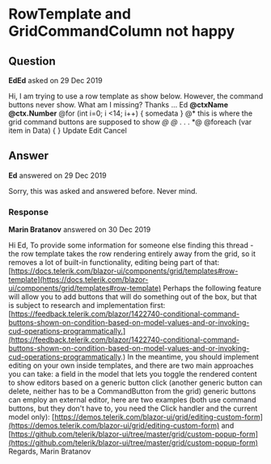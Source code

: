 # RowTemplate and GridCommandColumn not happy

## Question

**EdEd** asked on 29 Dec 2019

Hi, I am trying to use a row template as show below. However, the command buttons never show. What am I missing? Thanks ... Ed <RowTemplate Context="ctx"> <td> <strong>@ctxName</strong> </td> <td> <strong>@ctx.Number</strong> </td> @for (int i=0; i <14; i++) { <td> somedata </td> } <td> @* this is where the grid command buttons are supposed to show *@</td> @* . . . *@<GridColumns> <GridColumn Field="Name" Title="Room Type" Width="150px" Resizable="true" /> <GridColumn Field="Number" Title="Room" Width="70px" Resizable="true" /> @foreach (var item in Data) { <GridColumn Field="@item.Name" Title="@item.Title" Width="70px" Resizable="true"> </GridColumn> } <GridCommandColumn Width="300px"> <GridCommandButton Command="Save" Icon="save" ShowInEdit="true"> Update </GridCommandButton> <GridCommandButton OnClick="@((args)=> SelectDashboardModel(args.Item as DataModel))" Icon="edit"> Edit </GridCommandButton> <GridCommandButton Command="Cancel" Icon="cancel" ShowInEdit="true"> Cancel </GridCommandButton> </GridCommandColumn> </GridColumns>

## Answer

**Ed** answered on 29 Dec 2019

Sorry, this was asked and answered before. Never mind.

### Response

**Marin Bratanov** answered on 30 Dec 2019

Hi Ed, To provide some information for someone else finding this thread - the row template takes the row rendering entirely away from the grid, so it removes a lot of built-in functionality, editing being part of that: [https://docs.telerik.com/blazor-ui/components/grid/templates#row-template](https://docs.telerik.com/blazor-ui/components/grid/templates#row-template) Perhaps the following feature will allow you to add buttons that will do something out of the box, but that is subject to research and implementation first: [https://feedback.telerik.com/blazor/1422740-conditional-command-buttons-shown-on-condition-based-on-model-values-and-or-invoking-cud-operations-programmatically.](https://feedback.telerik.com/blazor/1422740-conditional-command-buttons-shown-on-condition-based-on-model-values-and-or-invoking-cud-operations-programmatically.) In the meantime, you should implement editing on your own inside templates, and there are two main approaches you can take: a field in the model that lets you toggle the rendered content to show editors based on a generic button click (another generic button can delete, neither has to be a CommandButton from the grid) generic buttons can employ an external editor, here are two examples (both use command buttons, but they don't have to, you need the Click handler and the current model only): [https://demos.telerik.com/blazor-ui/grid/editing-custom-form](https://demos.telerik.com/blazor-ui/grid/editing-custom-form) and [https://github.com/telerik/blazor-ui/tree/master/grid/custom-popup-form](https://github.com/telerik/blazor-ui/tree/master/grid/custom-popup-form) Regards, Marin Bratanov

